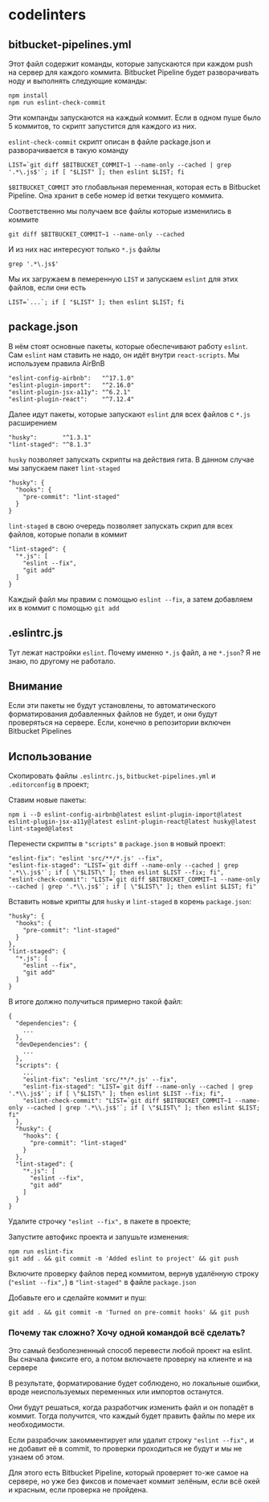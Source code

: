 # codelinters

## bitbucket-pipelines.yml
Этот файл содержит команды, которые запускаются при каждом push на сервер для каждого коммита. Bitbucket Pipeline будет разворачивать ноду и выполнять следующие команды:
```
npm install
npm run eslint-check-commit
```
Эти компанды запускаются на каждый коммит. Если в одном пуше было 5 коммитов, то скрипт запустится для каждого из них.

`eslint-check-commit` скрипт описан в файле package.json и разворачивается в такую команду
```
LIST=`git diff $BITBUCKET_COMMIT~1 --name-only --cached | grep '.*\.js$'`; if [ "$LIST" ]; then eslint $LIST; fi
```
`$BITBUCKET_COMMIT` это глобавльная переменная, которая есть в Bitbucket Pipeline. 
Она хранит в себе номер id ветки текущего коммита. 

Соответственно мы получаем все файлы которые изменились в коммите 
```
git diff $BITBUCKET_COMMIT~1 --name-only --cached
```

И из них нас интересуют только `*.js` файлы
```
grep '.*\.js$'
```

Мы их загружаем в пемеренную `LIST` и запускаем `eslint` для этих файлов, если они есть

```
LIST=`...`; if [ "$LIST" ]; then eslint $LIST; fi
```

## package.json

В нём стоят основные пакеты, которые обеспечивают работу `eslint`. Сам `eslint` нам ставить не надо, он идёт внутри `react-scripts`. Мы используем правила AirBnB
```
"eslint-config-airbnb":   "^17.1.0"
"eslint-plugin-import":   "^2.16.0"
"eslint-plugin-jsx-a11y": "^6.2.1"
"eslint-plugin-react":    "^7.12.4"
```

Далее идут пакеты, которые запускают `eslint` для всех файлов с `*.js` расширением

```
"husky":       "^1.3.1"
"lint-staged": "^8.1.3"
```

`husky` позволяет запускать скрипты на действия гита. В данном случае мы запускаем пакет `lint-staged` 
```
"husky": {
  "hooks": {
    "pre-commit": "lint-staged"
  }
}
```

`lint-staged` в свою очередь позволяет запускать скрип для всех файлов, которые попали в коммит
```
"lint-staged": {
  "*.js": [
    "eslint --fix",
    "git add"
  ]
}
```

Каждый файл мы правим с помощью `eslint --fix`, а затем добавляем их в коммит с помощью `git add`

## .eslintrc.js

Тут лежат настройки `eslint`. Почему именно `*.js` файл, а не `*.json`? Я не знаю, по другому не работало.

## Внимание

Если эти пакеты не будут установлены, то автоматического форматирования добавленных файлов не будет, и они будут проверяться на сервере. 
Если, конечно в репозитории включен Bitbucket Pipelines

## Использование

Скопировать файлы `.eslintrc.js`, `bitbucket-pipelines.yml` и `.editorconfig` в проект;

Ставим новые пакеты:
```
npm i --D eslint-config-airbnb@latest eslint-plugin-import@latest eslint-plugin-jsx-a11y@latest eslint-plugin-react@latest husky@latest lint-staged@latest
```

Перенести скрипты в `"scripts"` в `package.json` в новый проект:
```
"eslint-fix": "eslint 'src/**/*.js' --fix",
"eslint-fix-staged": "LIST=`git diff --name-only --cached | grep '.*\\.js$'`; if [ \"$LIST\" ]; then eslint $LIST --fix; fi",
"eslint-check-commit": "LIST=`git diff $BITBUCKET_COMMIT~1 --name-only --cached | grep '.*\\.js$'`; if [ \"$LIST\" ]; then eslint $LIST; fi"
```

Вставить новые крипты для `husky` и `lint-staged` в корень `package.json`:
```
"husky": {
  "hooks": {
    "pre-commit": "lint-staged"
  }
},
"lint-staged": {
  "*.js": [
    "eslint --fix",
    "git add"
  ]
}
``` 

В итоге должно получиться примерно такой файл:
```
{
  "dependencies": {
    ...
  },
  "devDependencies": {
    ...
  },
  "scripts": {
    ...
    "eslint-fix": "eslint 'src/**/*.js' --fix",
    "eslint-fix-staged": "LIST=`git diff --name-only --cached | grep '.*\\.js$'`; if [ \"$LIST\" ]; then eslint $LIST --fix; fi",
    "eslint-check-commit": "LIST=`git diff $BITBUCKET_COMMIT~1 --name-only --cached | grep '.*\\.js$'`; if [ \"$LIST\" ]; then eslint $LIST; fi"
  },
  "husky": {
    "hooks": {
      "pre-commit": "lint-staged"
    }
  },
  "lint-staged": {
    "*.js": [
      "eslint --fix",
      "git add"
    ]
  }
}

```

Удалите строчку `"eslint --fix",` в пакете в проекте;

Запустите автофикс проекта и запушьте изменения:
```
npm run eslint-fix
git add . && git commit -m 'Added eslint to project' && git push
```

Включите проверку файлов перед коммитом, вернув удалённую строку (`"eslint --fix",`) в `"lint-staged"` в файле `package.json`

Добавьте его и сделайте коммит и пуш:
```
git add . && git commit -m 'Turned on pre-commit hooks' && git push
```

### Почему так сложно? Хочу одной командой всё сделать?

Это самый безболезненный способ перевести любой проект на eslint. Вы сначала фиксите его, а потом включаете проверку на клиенте и на сервере

В результате, форматирование будет соблюдено, но локальные ошибки, вроде неиспользуемых переменных или импортов останутся.

Они будут решаться, когда разработчик изменить файл и он попадёт в коммит. Тогда получится, что каждый будет править файлы по мере их необходимости.

Если разрабочик закомментирует или удалит строку `"eslint --fix",` и не добавит её в commit, то проверки проходиться не будут и мы не узнаем об этом.

Для этого есть Bitbucket Pipeline, который проверяет то-же самое на сервере, но уже без фиксов и помечает коммит зелёным, если всё окей и красным, если проверка не пройдена.
